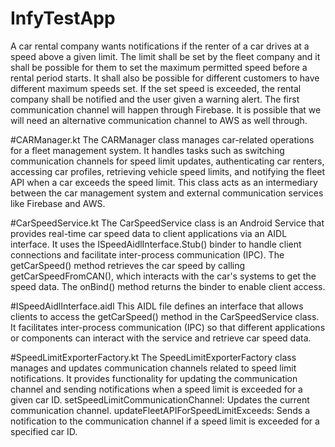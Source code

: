 # InfyTestApp

A car rental company wants notifications if the renter of a car drives at a speed above a given
limit.
The limit shall be set by the fleet company and it shall be possible for them to set the maximum
permitted speed before a rental period starts.
It shall also be possible for different customers to have different maximum speeds set.
If the set speed is exceeded, the rental company shall be notified and the user given a warning
alert.
The first communication channel will happen through Firebase. It is possible that we will need an
alternative communication channel to AWS as well through.

#CARManager.kt
The CARManager class manages car-related operations for a fleet management system.
It handles tasks such as switching communication channels for speed limit updates, authenticating
car renters, accessing car profiles, retrieving vehicle speed limits, and notifying the fleet API
when a car exceeds the speed limit. This class acts as an intermediary between the car management
system and external communication services like Firebase and AWS.

#CarSpeedService.kt
The CarSpeedService class is an Android Service that provides real-time car speed data to client
applications via an AIDL interface.
It uses the ISpeedAidlInterface.Stub() binder to handle client connections and facilitate
inter-process communication (IPC).
The getCarSpeed() method retrieves the car speed by calling getCarSpeedFromCAN(), which interacts
with the car's systems to get the speed data.
The onBind() method returns the binder to enable client access.

#ISpeedAidlInterface.aidl
This AIDL file defines an interface that allows clients to access the getCarSpeed() method in the
CarSpeedService class. It facilitates inter-process communication (IPC) so that different
applications or components can interact with the service and retrieve car speed data.

#SpeedLimitExporterFactory.kt
The SpeedLimitExporterFactory class manages and updates communication channels related to speed
limit notifications. It provides functionality for updating the communication channel and sending
notifications when a speed limit is exceeded for a given car ID.
setSpeedLimitCommunicationChannel: Updates the current communication channel.
updateFleetAPIForSpeedLimitExceeds: Sends a notification to the communication channel if a speed
limit is exceeded for a specified car ID.


